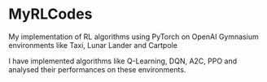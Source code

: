 # MyRLCodes
My implementation of RL algorithms using PyTorch on OpenAI Gymnasium environments like Taxi, Lunar Lander and Cartpole

I have implemented algorithms like Q-Learning, DQN, A2C, PPO and analysed their performances on these environments.
